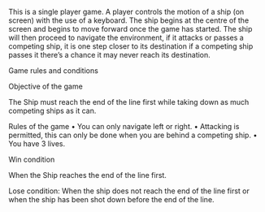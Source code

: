 This is a single player game. A player controls the motion of a ship (on screen) with the use of a 
keyboard. The ship begins at the centre of the screen and begins to move forward once the game 
has started. The ship will then proceed to navigate the environment, if it attacks or passes a
competing ship, it is one step closer to its destination if a competing ship passes it there’s a chance it 
may never reach its destination.

Game rules and conditions

Objective of the game

The Ship must reach the end of the line first while taking down as much competing ships as it can.

Rules of the game
• You can only navigate left or right.
• Attacking is permitted, this can only be done when you are behind a competing ship.
• You have 3 lives.

Win condition

When the Ship reaches the end of the line first.

Lose condition: 
When the ship does not reach the end of the line first or when the ship has been shot down before the end of the line.
